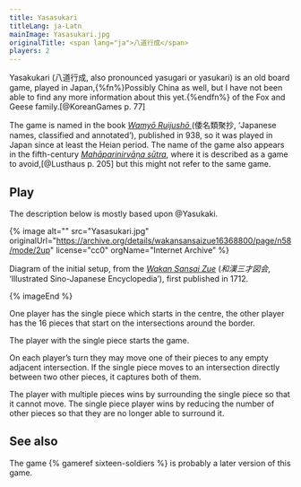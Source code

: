 ```yaml
---
title: Yasasukari
titleLang: ja-Latn
mainImage: Yasasukari.jpg
originalTitle: <span lang="ja">八道行成</span>
players: 2
---
```


<span lang="ja-Latn" class="noun">Yasakukari</span> (<span lang="ja">八道行成</span>,
 also pronounced <span lang="ja-Latn">yasugari</span> or <span
lang="ja-Latn">yasukari</span>) is an old board game, played in
Japan,{%fn%}Possibly China as well, but I have not been able to find any more
information about this yet.{%endfn%} of the Fox and Geese family.[@KoreanGames
p. 77]

The game is named in the book <cite>[Wamyō Ruijushō
](https://en.wikipedia.org/wiki/Wamy%C5%8D_Ruijush%C5%8D)</cite> (<span
lang="ja">倭名類聚抄</span>, ‘Japanese names, classified and annotated’),
published in 938, so it was played in Japan since at least the <span
lang="ja-Latn" class="noun">Heian</span> period. The name of the game also
appears in the fifth-century [<cite>Mahāparinirvāṇa
sūtra</cite>](https://en.wikipedia.org/wiki/Mah%C4%81y%C4%81na_Mah%C4%81parinirv%C4%81%E1%B9%87a_S%C5%ABtra),
where it is described as a game to avoid,[@Lusthaus p. 205] but this might not
refer to the same game.

## Play

The description below is mostly based upon @Yasukaki.

{% image
    alt=""
    src="Yasasukari.jpg"
    originalUrl="https://archive.org/details/wakansansaizue16368800/page/n58/mode/2up"
    license="cc0"
    orgName="Internet Archive" %}

Diagram of the initial setup, from the [<cite lang="ja-Latn">Wakan Sansai
Zue</cite>](https://en.wikipedia.org/wiki/Wakan_Sansai_Zue) (<cite lang="ja">和漢三才図会</cite>,
 ‘Illustrated Sino-Japanese Encyclopedia’), first published in 1712.

{% imageEnd %}

One player has the single piece which starts in the centre, the other player has
the 16 pieces that start on the intersections around the border.

The player with the single piece starts the game.

On each player’s turn they may move one of their pieces to any empty adjacent
intersection. If the single piece moves to an intersection directly between two
other pieces, it captures both of them.

The player with multiple pieces wins by surrounding the single piece so that it
cannot move. The single piece player wins by reducing the number of other pieces
so that they are no longer able to surround it.

## See also

The game {% gameref sixteen-soldiers %} is probably a later version of this
game.
